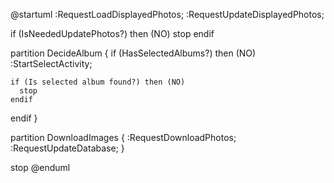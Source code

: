 @startuml
:RequestLoadDisplayedPhotos;
:RequestUpdateDisplayedPhotos;

if (IsNeededUpdatePhotos?) then (NO)
  stop
endif

partition DecideAlbum {
  if (HasSelectedAlbums?) then (NO)
    :StartSelectActivity;

    if (Is selected album found?) then (NO)
      stop
    endif
  endif
}

partition DownloadImages {
  :RequestDownloadPhotos;
  :RequestUpdateDatabase;
}

stop
@enduml
